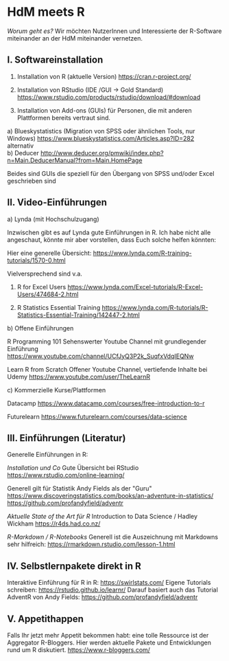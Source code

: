 # HdM meets R

*Worum geht es?*
Wir möchten NutzerInnen und Interessierte der R-Software miteinander an der HdM miteinander vernetzen.


## I. Softwareinstallation

1. Installation von R (aktuelle Version)
https://cran.r-project.org/

2. Installation von RStudio (IDE /GUI -> Gold Standard)
https://www.rstudio.com/products/rstudio/download/#download

3. Installation von Add-ons (GUIs) für Personen, die mit anderen Plattformen bereits vertraut sind.

a) Blueskystatistics (Migration von SPSS oder ähnlichen Tools, nur Windows)
https://www.blueskystatistics.com/Articles.asp?ID=282  
alternativ  
b) Deducer http://www.deducer.org/pmwiki/index.php?n=Main.DeducerManual?from=Main.HomePage

Beides sind GUIs die speziell für den Übergang von SPSS und/oder Excel geschrieben sind

## II. Video-Einführungen 

a) Lynda (mit Hochschulzugang)

Inzwischen gibt es auf Lynda gute Einführungen in R. Ich habe nicht alle angeschaut, könnte mir aber vorstellen, dass Euch solche helfen könnten:

Hier eine generelle Übersicht:
https://www.lynda.com/R-training-tutorials/1570-0.html

Vielversprechend sind v.a.

1. R for Excel Users
https://www.lynda.com/Excel-tutorials/R-Excel-Users/474684-2.html

2. R Statistics Essential Training
https://www.lynda.com/R-tutorials/R-Statistics-Essential-Training/142447-2.html

b) Offene Einführungen

R Programming 101
Sehenswerter Youtube Channel mit grundlegender Einführung
https://www.youtube.com/channel/UCfJyQ3P2k_SuqfxVdqIEQNw

Learn R from Scratch
Offener Youtube Channel, vertiefende Inhalte bei Udemy
https://www.youtube.com/user/TheLearnR

c) Kommerzielle Kurse/Plattformen

Datacamp
https://www.datacamp.com/courses/free-introduction-to-r

Futurelearn
https://www.futurelearn.com/courses/data-science


## III. Einführungen (Literatur)

Generelle Einführungen in R: 

*Installation und Co*
Gute Übersicht bei RStudio
https://www.rstudio.com/online-learning/

Generell gilt für Statistik Andy Fields als der "Guru"
https://www.discoveringstatistics.com/books/an-adventure-in-statistics/
https://github.com/profandyfield/adventr

*Aktuelle State of the Art für R*
Introduction to Data Science / Hadley Wickham
https://r4ds.had.co.nz/

*R-Markdown / R-Notebooks*
Generell ist die Auszeichnung mit Markdowns sehr hilfreich:
https://rmarkdown.rstudio.com/lesson-1.html

## IV. Selbstlernpakete direkt in R

Interaktive Einführung für R in R: https://swirlstats.com/
Eigene Tutorials schreiben: https://rstudio.github.io/learnr/
Darauf basiert auch das Tutorial AdventR von Andy Fields: https://github.com/profandyfield/adventr

## V. Appetithappen
Falls Ihr jetzt mehr Appetit bekommen habt: eine tolle Ressource ist der Aggregator R-Bloggers. Hier werden aktuelle Pakete und Entwicklungen rund um R diskutiert. https://www.r-bloggers.com/
